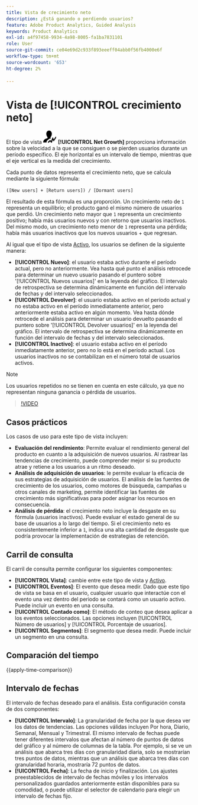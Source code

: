 ```yaml
---
title: Vista de crecimiento neto
description: ¿Está ganando o perdiendo usuarios?
feature: Adobe Product Analytics, Guided Analysis
keywords: Product Analytics
exl-id: a4f97458-9934-4a98-8005-fa1ba7831101
role: User
source-git-commit: ce04e69d2c933f893eeeff04abb0f56fb4000e6f
workflow-type: tm+mt
source-wordcount: '653'
ht-degree: 2%

---
```


# Vista de [!UICONTROL crecimiento neto]

El tipo de vista ![NetGrowth](/help/assets/icons/NetGrowth.svg) **[!UICONTROL Net Growth]** proporciona información sobre la velocidad a la que se consiguen o se pierden usuarios durante un período específico. El eje horizontal es un intervalo de tiempo, mientras que el eje vertical es la medida del crecimiento.

Cada punto de datos representa el crecimiento neto, que se calcula mediante la siguiente fórmula:

`([New users] + [Return users]) / [Dormant users]`

El resultado de esta fórmula es una proporción. Un crecimiento neto de `1` representa un equilibrio; el producto ganó el mismo número de usuarios que perdió. Un crecimiento neto mayor que `1` representa un crecimiento positivo; había más usuarios nuevos y con retorno que usuarios inactivos. Del mismo modo, un crecimiento neto menor de `1` representa una pérdida; había más usuarios inactivos que los nuevos usuarios + que regresan.

Al igual que el tipo de vista [Activo](active-growth.md), los usuarios se definen de la siguiente manera:

* **[!UICONTROL Nuevo]**: el usuario estaba activo durante el período actual, pero no anteriormente. Vea hasta qué punto el análisis retrocede para determinar un nuevo usuario pasando el puntero sobre &#39;[!UICONTROL Nuevos usuarios]&#39; en la leyenda del gráfico. El intervalo de retrospectiva se determina dinámicamente en función del intervalo de fechas y del intervalo seleccionados.
* **[!UICONTROL Devolver]**: el usuario estaba activo en el período actual y no estaba activo en el período inmediatamente anterior, pero anteriormente estaba activo en algún momento. Vea hasta dónde retrocede el análisis para determinar un usuario devuelto pasando el puntero sobre &#39;[!UICONTROL Devolver usuarios]&#39; en la leyenda del gráfico. El intervalo de retrospectiva se determina dinámicamente en función del intervalo de fechas y del intervalo seleccionados.
* **[!UICONTROL Inactivo]**: el usuario estaba activo en el período inmediatamente anterior, pero no lo está en el período actual. Los usuarios inactivos no se contabilizan en el número total de usuarios activos.

>[!NOTE]
>
>Los usuarios repetidos no se tienen en cuenta en este cálculo, ya que no representan ninguna ganancia o pérdida de usuarios.

>[!VIDEO](https://video.tv.adobe.com/v/3421664/?learn=on)

## Casos prácticos

Los casos de uso para este tipo de vista incluyen:

* **Evaluación del rendimiento**: Permite evaluar el rendimiento general del producto en cuanto a la adquisición de nuevos usuarios. Al rastrear las tendencias de crecimiento, puede comprender mejor si su producto atrae y retiene a los usuarios a un ritmo deseado.
* **Análisis de adquisición de usuarios**: le permite evaluar la eficacia de sus estrategias de adquisición de usuarios. El análisis de las fuentes de crecimiento de los usuarios, como motores de búsqueda, campañas u otros canales de marketing, permite identificar las fuentes de crecimiento más significativas para poder asignar los recursos en consecuencia.
* **Análisis de pérdida**: el crecimiento neto incluye la desgaste en su fórmula (usuarios inactivos). Puede evaluar el estado general de su base de usuarios a lo largo del tiempo. Si el crecimiento neto es consistentemente inferior a `1`, indica una alta cantidad de desgaste que podría provocar la implementación de estrategias de retención.

## Carril de consulta

El carril de consulta permite configurar los siguientes componentes:

* **[!UICONTROL Vista]**: cambie entre este tipo de vista y [Activo](active-growth.md).
* **[!UICONTROL Eventos]**: El evento que desea medir. Dado que este tipo de vista se basa en el usuario, cualquier usuario que interactúe con el evento una vez dentro del periodo se contará como un usuario activo. Puede incluir un evento en una consulta.
* **[!UICONTROL Contado como]**: El método de conteo que desea aplicar a los eventos seleccionados. Las opciones incluyen [!UICONTROL Número de usuarios] y [!UICONTROL Porcentaje de usuarios].
* **[!UICONTROL Segmentos]**: El segmento que desea medir. Puede incluir un segmento en una consulta.

## Comparación del tiempo

{{apply-time-comparison}}

## Intervalo de fechas

El intervalo de fechas deseado para el análisis. Esta configuración consta de dos componentes:

* **[!UICONTROL Intervalo]**: La granularidad de fecha por la que desea ver los datos de tendencias. Las opciones válidas incluyen Por hora, Diario, Semanal, Mensual y Trimestral. El mismo intervalo de fechas puede tener diferentes intervalos que afectan al número de puntos de datos del gráfico y al número de columnas de la tabla. Por ejemplo, si se ve un análisis que abarca tres días con granularidad diaria, solo se mostrarían tres puntos de datos, mientras que un análisis que abarca tres días con granularidad horaria, mostraría 72 puntos de datos.
* **[!UICONTROL Fecha]**: La fecha de inicio y finalización. Los ajustes preestablecidos de intervalo de fechas móviles y los intervalos personalizados guardados anteriormente están disponibles para su comodidad, o puede utilizar el selector de calendario para elegir un intervalo de fechas fijo.
